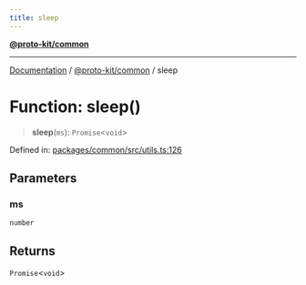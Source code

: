 ```yaml
---
title: sleep
---
```


[**@proto-kit/common**](../README.md)

***

[Documentation](../../../README.md) / [@proto-kit/common](../README.md) / sleep

# Function: sleep()

> **sleep**(`ms`): `Promise`\<`void`\>

Defined in: [packages/common/src/utils.ts:126](https://github.com/proto-kit/framework/blob/b953c754e500c62f01fbbd6d09adfb2f5577269d/packages/common/src/utils.ts#L126)

## Parameters

### ms

`number`

## Returns

`Promise`\<`void`\>
